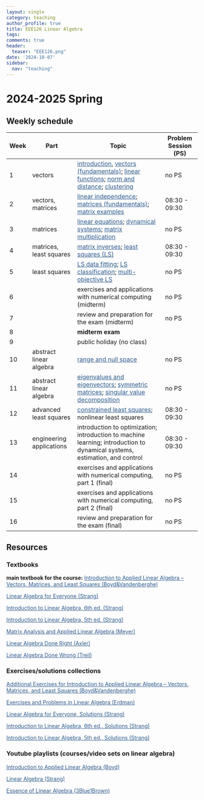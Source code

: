 ```yaml
---
layout: single
category: teaching
author_profile: true
title: EEE126 Linear Algebra
tags:
comments: true
header:
  teaser: "EEE126.png"
date: '2024-10-07'
sidebar:
  nav: "teaching"
---
```


# 2024-2025 Spring

## Weekly schedule

| Week | Part | Topic | Problem Session (PS) |
| ------------- | ------------- | ------------- | ------------- |
| 1 | vectors | <a href="https://sirmatel.github.io/teaching/linear_algebra/intro" style="color: #2d5a8c">introduction</a>, <a href="https://sirmatel.github.io/teaching/linear_algebra/vectors-fundamentals" style="color: #2d5a8c">vectors (fundamentals)</a>; <a href="https://sirmatel.github.io/teaching/linear_algebra/linear-functions" style="color: #2d5a8c">linear functions</a>; <a href="https://sirmatel.github.io/teaching/linear_algebra/norm-and-distance" style="color: #2d5a8c">norm and distance</a>; <a href="https://sirmatel.github.io/teaching/linear_algebra/clustering" style="color: #2d5a8c">clustering</a> | no PS |
| 2 | vectors, matrices | <a href="https://sirmatel.github.io/teaching/linear_algebra/linear-independence" style="color: #2d5a8c">linear independence</a>; <a href="https://sirmatel.github.io/teaching/linear_algebra/matrices-fundamentals" style="color: #2d5a8c">matrices (fundamentals)</a>; <a href="https://sirmatel.github.io/teaching/linear_algebra/matrix-examples" style="color: #2d5a8c">matrix examples</a> | 08:30 - 09:30 |
| 3 | matrices | <a href="https://sirmatel.github.io/teaching/linear_algebra/linear-equations" style="color: #2d5a8c">linear equations</a>; <a href="https://sirmatel.github.io/teaching/linear_algebra/dynamical-systems" style="color: #2d5a8c">dynamical systems</a>; <a href="https://sirmatel.github.io/teaching/linear_algebra/matrix-multiplication" style="color: #2d5a8c">matrix multiplication</a> | no PS |
| 4 | matrices, least squares | <a href="https://sirmatel.github.io/teaching/linear_algebra/matrix-inverses" style="color: #2d5a8c">matrix inverses</a>; <a href="https://sirmatel.github.io/teaching/linear_algebra/least-squares" style="color: #2d5a8c">least squares (LS)</a> | 08:30 - 09:30 |
| 5 | least squares | <a href="https://sirmatel.github.io/teaching/linear_algebra/LS-data-fitting" style="color: #2d5a8c">LS data fitting</a>; <a href="https://sirmatel.github.io/teaching/linear_algebra/LS-classification" style="color: #2d5a8c">LS classification</a>; <a href="https://sirmatel.github.io/teaching/linear_algebra/multi-objective-LS" style="color: #2d5a8c">multi-objective LS</a> | no PS |
| 6 |  | exercises and applications with numerical computing (midterm) | no PS |
| 7 |  | review and preparation for the exam (midterm) | no PS |
| 8 |  | **midterm exam** |
| 9 |  | public holiday (no class) |  |
| 10 | abstract linear algebra | <a href="https://sirmatel.github.io/teaching/linear_algebra/range-and-null-space" style="color: #2d5a8c">range and null space</a> | no PS |
| 11 | abstract linear algebra | <a href="https://sirmatel.github.io/teaching/linear_algebra/eigenvalues-and-eigenvectors" style="color: #2d5a8c">eigenvalues and eigenvectors</a>; <a href="https://sirmatel.github.io/teaching/linear_algebra/symmetric-matrices" style="color: #2d5a8c">symmetric matrices</a>; <a href="https://sirmatel.github.io/teaching/linear_algebra/singular-value-decomposition" style="color: #2d5a8c">singular value decomposition</a> | no PS |
| 12 | advanced least squares | <a href="https://sirmatel.github.io/teaching/linear_algebra/constrained-least-squares" style="color: #2d5a8c">constrained least squares</a>; nonlinear least squares | 08:30 - 09:30 |
| 13 | engineering applications | introduction to optimization; introduction to machine learning; introduction to dynamical systems, estimation, and control | 08:30 - 09:30 |
| 14 |  | exercises and applications with numerical computing, part 1 (final) | no PS |
| 15 |  | exercises and applications with numerical computing, part 2 (final) | no PS |
| 16 |  | review and preparation for the exam (final) | no PS |

## Resources

### Textbooks

**main textbook for the course:** <a href="https://web.stanford.edu/~boyd/vmls/vmls.pdf" style="color: #2d5a8c">Introduction to Applied Linear Algebra – Vectors, Matrices, and Least Squares (Boyd&Vandenberghe)</a>

<a href="https://math.mit.edu/~gs/everyone/" style="color: #2d5a8c">Linear Algebra for Everyone (Strang)</a>

<a href="https://math.mit.edu/~gs/linearalgebra/ila6/indexila6.html" style="color: #2d5a8c">Introduction to Linear Algebra, 6th ed. (Strang)</a>

<a href="https://math.mit.edu/~gs/linearalgebra/ila5/indexila5.html" style="color: #2d5a8c">Introduction to Linear Algebra, 5th ed. (Strang)</a>

<a href="https://www.stat.uchicago.edu/~lekheng/courses/309/books/Meyer.pdf" style="color: #2d5a8c">Matrix Analysis and Applied Linear Algebra (Meyer)</a>

<a href="https://linear.axler.net/LADR4e.pdf" style="color: #2d5a8c">Linear Algebra Done Right (Axler)</a>

<a href="https://www.math.brown.edu/streil/papers/LADW/LADW_2017-09-04.pdf" style="color: #2d5a8c">Linear Algebra Done Wrong (Treil)</a>

### Exercises/solutions collections

<a href="https://web.stanford.edu/~boyd/vmls/vmls-additional-exercises.pdf" style="color: #2d5a8c">Additional Exercises for Introduction to Applied Linear Algebra – Vectors, Matrices, and Least Squares (Boyd&Vandenberghe)</a>

<a href="https://web.pdx.edu/~erdman/LINALG/Linalg_pdf.pdf" style="color: #2d5a8c">Exercises and Problems in Linear Algebra (Erdman)</a>

<a href="https://math.mit.edu/~gs/everyone/lafesols.pdf" style="color: #2d5a8c">Linear Algebra for Everyone, Solutions (Strang)</a>

<a href="https://math.mit.edu/~gs/linearalgebra/ila6/ila6sols.pdf" style="color: #2d5a8c">Introduction to Linear Algebra, 6th ed., Solutions (Strang)</a>

<a href="https://math.mit.edu/~gs/linearalgebra/ila5/ila5sols.pdf" style="color: #2d5a8c">Introduction to Linear Algebra, 5th ed., Solutions (Strang)</a>

### Youtube playlists (courses/video sets on linear algebra)

<a href="https://www.youtube.com/playlist?list=PLoROMvodv4rMz-WbFQtNUsUElIh2cPmN9" style="color: #2d5a8c">Introduction to Applied Linear Algebra (Boyd)</a>

<a href="https://www.youtube.com/playlist?list=PLE7DDD91010BC51F8" style="color: #2d5a8c">Linear Algebra (Strang)</a>

<a href="https://www.youtube.com/playlist?list=PLZHQObOWTQDPD3MizzM2xVFitgF8hE_ab" style="color: #2d5a8c">Essence of Linear Algebra (3Blue1Brown)</a>

